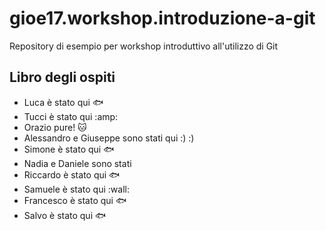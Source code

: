 # gioe17.workshop.introduzione-a-git
Repository di esempio per workshop introduttivo all'utilizzo di Git

## Libro degli ospiti

- Luca è stato qui :fish:
- Tucci è stato qui :amp:
- Orazio pure! :cat: 
- Alessandro e Giuseppe sono stati qui :) :)
- Simone è stato qui :fish:
- Nadia e Daniele sono stati 
- Riccardo è stato qui :fish:
- Samuele è stato qui :wall:
- Francesco è stato qui :fish:
- Salvo è stato qui :fish:
